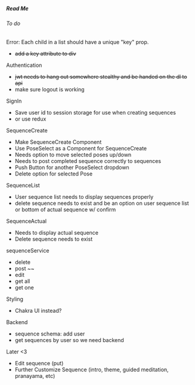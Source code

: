 ##### Read Me

###### To do

Error: Each child in a list should have a unique "key" prop.
- ~~add a key attribute to div~~

Authentication
 - ~~jwt needs to hang out somewhere stealthy and be handed on the dl to api~~
 - make sure logout is working

SignIn
- Save user id to session storage for use when creating sequences
- or use redux 

SequenceCreate
- Make SequenceCreate Component
- Use PoseSelect as a Component for SequenceCreate
- Needs option to move selected poses up/down
- Needs to post completed sequence correctly to sequences
- Push Button for another PoseSelect dropdown
- Delete option for selected Pose

SequenceList
 - User sequence list needs to display sequences properly
 - delete sequence needs to exist and be an option on user sequence list or bottom of actual sequence w/ confirm
 
 SequenceActual 
 - Needs to display actual sequence
 - Delete sequence needs to exist

 sequenceService
 - delete 
 - post ~~
 - edit 
 - get all
 - get one

 Styling
 - Chakra UI instead?

Backend 
- sequence schema: add user
- get sequences by user so we need backend

 Later <3
 - Edit sequence (put)
 - Further Customize Sequence (intro, theme, guided meditation, pranayama, etc)

 